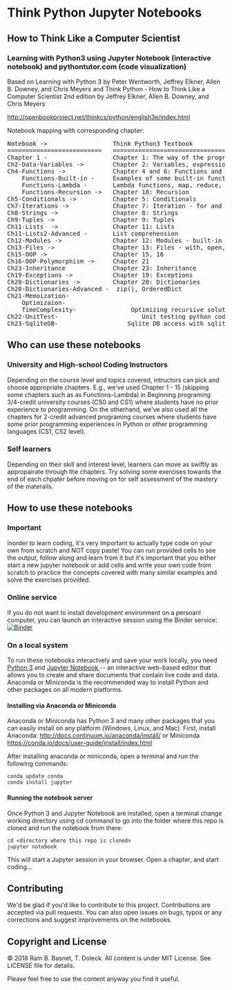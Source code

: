 # Think Python Jupyter Notebooks

<h2>How to Think Like a Computer Scientist </h2>

<h3>
Learning with Python3 using Jupyter Notebook (interactive notebook) and pythontutor.com (code visualization)
</h3>

Based on Learning with Python 3 by Peter Wentworth, Jeffrey Elkner, Allen B. Downey, and Chris Meyers and Think Python - How to Think Like a Computer Scientist 2nd edition by Jeffrey Elkner, Allen B. Downey, and Chris Meyers

http://openbookproject.net/thinkcs/python/english3e/index.html

Notebook mapping with corresponding chapter:

<pre>
Notebook ->                  Think Python3 Textbook 
==========================   ============================================== 
Chapter 1 -                  Chapter 1: The way of the program
Ch2-Data-Variables ->        Chapter 2: Variables, expressions, and statements
Ch4-Functions ->             Chapter 4 and 6: Functions and Fruitful functions
    Functions-Built-in -     Examples of some built-in functions
    Functions-Lambda -       Lambda functions, map, reduce, filter
    Functions-Recursion ->   Chapter 18: Recursion
Ch5-Conditionals ->          Chapter 5: Conditionals
Ch7-Iterations ->            Chapter 7: Iteration - for and while loops
Ch8-Strings ->               Chapter 8: Strings
Ch9-Tuples ->                Chapter 9: Tuples
Ch11-Lists  ->               Chapter 11: Lists
Ch11-Lists2-Advanced -       List comprehension
Ch12-Modules ->              Chapter 12: Modules - built-in and user-defined
Ch13-Files ->                Chapter 13: Files - with, open, binary, urllib
Ch15-OOP ->                  Chapter 15, 16
Ch16-OOP-Polymorphism ->     Chapter 21 
Ch23-Inheritance             Chapter 23: Inheritance
Ch19-Exceptions ->           Chapter 19: Exceptions
Ch20-Dictionaries ->         Chapter 20: Dictionaries
Ch20-Dictionaries-Advanced -  zip(), OrderedDict
Ch21-Memoization-
    Optimizaion-
    TimeComplexity-               Optimizing recursive solutions
Ch22-UnitTest-                       Unit testing python codes
Ch23-SqliteDB-                   Sqlite DB access with sqlite3
</pre>

## Who can use these notebooks

### University and High-school Coding Instructors

Depending on the course level and topics covered, intructors can pick and choose appropriate chapters. E.g., we've used Chapter 1 - 15 (skipping some chapters such as as Functions-Lambda) in Beginning programing 3/4-credit university courses (CS0 and CS1) where students have no prior experience to programming. On the otherhand, we've also used all the chapters for 2-credit advanced programing courses where students have some prior programming experiences in Python or other programming languages (CS1, CS2 level).

### Self learners

Depending on their skill and interest level, learners can move as swiftly as appropairate through the chapters. Try solving some exercises towards the end of each chpater before moving on for self assessment of the mastery of the materails.

## How to use these notebooks

### Important

Inorder to learn coding, it's very important to actually type code on your own from scratch and NOT copy paste! You can run provided cells to see the output, follow along and learn from it but it's important that you either start a new jupyter notebook or add cells and write your own code from scratch to practice the concepts covered with many similar examples and solve the exercises provided.

### Online service

If you do not want to install development environment on a persoanl computer, you can launch an interactive session using the Binder service:
[![Binder](https://mybinder.org/badge_logo.svg)](https://mybinder.org/v2/gh/rambasnet/thinkpythonnotebooks/master)

### On a local system

To run these notebooks interactvely and save your work locally, you need <a href="https://www.python.org/" target="_blank">Python 3</a> and <a href="http://jupyter.org/" target="_blank"> Jupyter Notebook </a> -- an interactive web-based editor that allows you to create and share documents that contain live code and data. Anaconda or Miniconda is the recommended way to install Python and other packages on all modern platforms.

#### Installing via Anaconda or Miniconda

Anaconda or Miniconda has Python 3 and many other packages that you can easily install on any platform (Windows, Linux, and Mac). First, install Anaconda: http://docs.continuum.io/anaconda/install/ or Miniconda https://conda.io/docs/user-guide/install/index.html

After installing anaconda or miniconda, open a terminal and run the following commands:

    conda update conda
    conda install jupyter

#### Running the notebook server

Once Python 3 and Jupyter Notebook are installed, open a terminal change working directory using cd command to go into the folder where this repo is cloned and run the notebook from there:

    cd <directory where this repo is cloned>
    jupyter notebook

This will start a Jupyter session in your browser. Open a chapter, and start coding...

## Contributing

We'd be glad if you'd like to contribute to this project. Contributions are accepted via pull requests. You can also open issues on bugs, typos or any corrections and suggest improvements on the notebooks.

## Copyright and License

&copy; 2018 Ram B. Basnet, T. Doleck. All content is under MIT License. See LICENSE file for details.

Please feel free to use the content anyway you find it useful.
